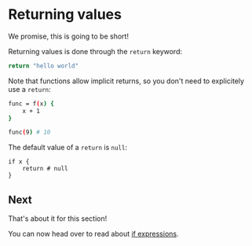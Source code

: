 # Returning values

We promise, this is going to be short!

Returning values is done through the
`return` keyword:

``` bash
return "hello world"
```

Note that functions allow implicit returns,
so you don't need to explicitely use a `return`:

``` bash
func = f(x) {
    x + 1
}

func(9) # 10
```

The default value of a `return` is `null`:

```
if x {
    return # null
}
```

## Next

That's about it for this section!

You can now head over to read about [if expressions](/syntax/if).